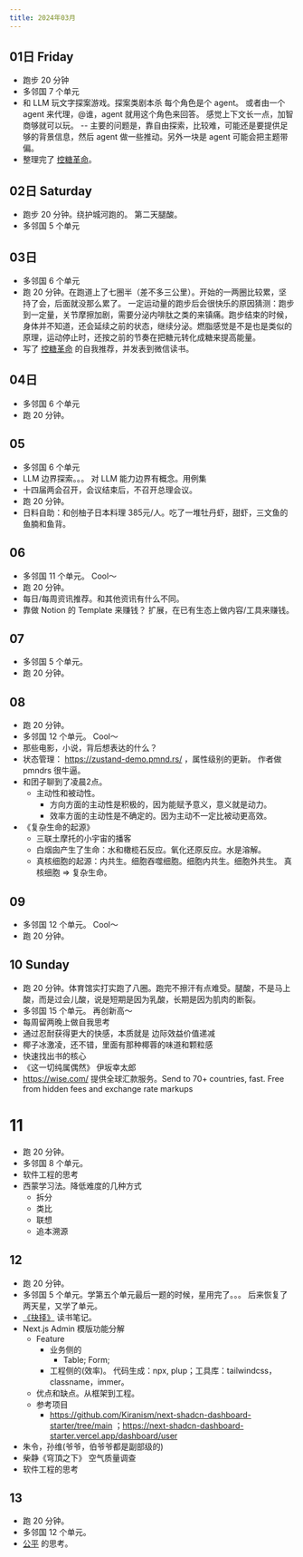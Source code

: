 ```yaml
---
title: 2024年03月
---
```


## 01日 Friday
* 跑步 20 分钟
* 多邻国 7 个单元
* 和 LLM 玩文字探案游戏。探案类剧本杀 每个角色是个 agent。 或者由一个 agent 来代理，@谁，agent 就用这个角色来回答。 感觉上下文长一点，加智商够就可以玩。   -- 主要的问题是，靠自由探索，比较难，可能还是要提供足够的背景信息，然后 agent 做一些推动。另外一块是 agent 可能会把主题带偏。
* 整理完了 [控糖革命](../../2-health/2-food/resource/glucose-revolution.md)。

## 02日 Saturday
* 跑步 20 分钟。绕护城河跑的。 第二天腿酸。
* 多邻国 5 个单元

## 03日
* 多邻国 6 个单元
* 跑 20 分钟。在跑道上了七圈半（差不多三公里）。开始的一两圈比较累，坚持了会，后面就没那么累了。
一定运动量的跑步后会很快乐的原因猜测：跑步到一定量，关节摩擦加剧，需要分泌内啡肽之类的来镇痛。跑步结束的时候，身体并不知道，还会延续之前的状态，继续分泌。燃脂感觉是不是也是类似的原理，运动停止时，还按之前的节奏在把糖元转化成糖来提高能量。
* 写了 [控糖革命](../../2-health/2-food/resource/glucose-revolution.md) 的自我推荐，并发表到微信读书。

## 04日
* 多邻国 6 个单元
* 跑 20 分钟。

## 05
* 多邻国 6 个单元
* LLM 边界探索。。。 对 LLM 能力边界有概念。用例集
* 十四届两会召开，会议结束后，不召开总理会议。
* 跑 20 分钟。
* 日料自助：和创柚子日本料理 385元/人。吃了一堆牡丹虾，甜虾，三文鱼的鱼腩和鱼背。

## 06
* 多邻国 11 个单元。 Cool～
* 跑 20 分钟。
* 每日/每周资讯推荐。和其他资讯有什么不同。
* 靠做 Notion 的 Template 来赚钱？ 扩展，在已有生态上做内容/工具来赚钱。

## 07
* 多邻国 5 个单元。
* 跑 20 分钟。

## 08
* 跑 20 分钟。
* 多邻国 12 个单元。 Cool～
* 那些电影，小说，背后想表达的什么？
* 状态管理： https://zustand-demo.pmnd.rs/ ，属性级别的更新。 作者做 pmndrs 很牛逼。
* 和团子聊到了凌晨2点。
  * 主动性和被动性。
      * 方向方面的主动性是积极的，因为能赋予意义，意义就是动力。
      * 效率方面的主动性是不确定的。因为主动不一定比被动更高效。
* 《复杂生命的起源》
  * 三联土摩托的小宇宙的播客
  * 白烟囱产生了生命：水和橄榄石反应。氧化还原反应。水是溶解。
  * 真核细胞的起源：内共生。细胞吞噬细胞。细胞内共生。细胞外共生。 真核细胞 => 复杂生命。

## 09
* 多邻国 12 个单元。 Cool～
* 跑 20 分钟。

## 10 Sunday
* 跑 20 分钟。体育馆实打实跑了八圈。跑完不擦汗有点难受。腿酸，不是马上酸，而是过会儿酸，说是短期是因为乳酸，长期是因为肌肉的断裂。
* 多邻国 15 个单元。 再创新高～
* 每周留两晚上做自我思考
* 通过忍耐获得更大的快感，本质就是 边际效益价值递减
* 椰子冰激凌，还不错，里面有那种椰蓉的味道和颗粒感
* 快速找出书的核心
* 《这一切纯属偶然》 伊坂幸太郎
* https://wise.com/ 提供全球汇款服务。Send to 70+ countries, fast. Free from hidden fees and exchange rate markups

# 11
* 跑 20 分钟。
* 多邻国 8 个单元。
* 软件工程的思考
* 西蒙学习法。降低难度的几种方式
  * 拆分
  * 类比
  * 联想
  * 追本溯源

## 12
* 跑 20 分钟。
* 多邻国 5 个单元。学第五个单元最后一题的时候，星用完了。。。 后来恢复了两天星，又学了单元。
* [《抉择》](../../../2-society/2-politics/books/choice.md) 读书笔记。
* Next.js Admin 模版功能分解
  * Feature
    * 业务侧的
      * Table; Form;
    * 工程侧的(效率)。 代码生成：npx, plup；工具库：tailwindcss， classname，immer。
  * 优点和缺点。从框架到工程。
  * 参考项目
    * https://github.com/Kiranism/next-shadcn-dashboard-starter/tree/main  ；https://next-shadcn-dashboard-starter.vercel.app/dashboard/user
* 朱令，孙维(爷爷，伯爷爷都是副部级的)
* 柴静《穹頂之下》 空气质量调查
* 软件工程的思考

## 13
* 跑 20 分钟。
* 多邻国 12 个单元。
* [公平](../../1-happiness/2-mind/terms/fair.md) 的思考。
